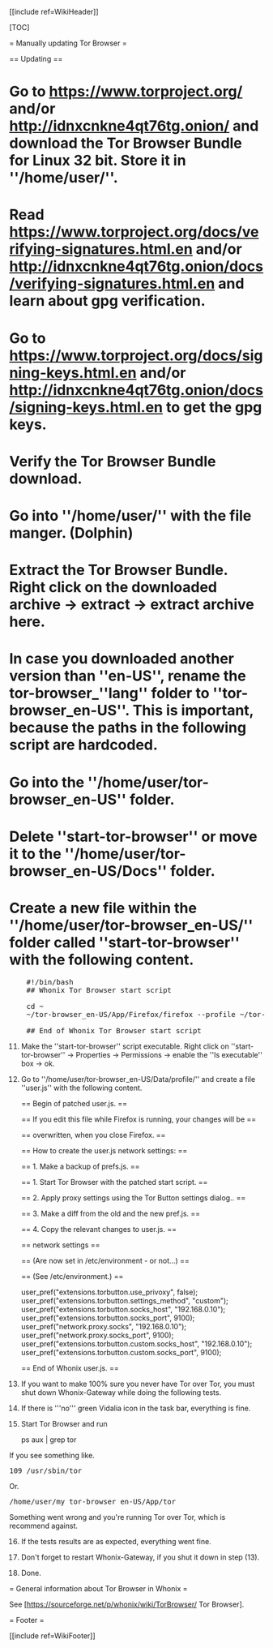 [[include ref=WikiHeader]]

[TOC]

= Manually updating Tor Browser =

== Updating ==

# Go to https://www.torproject.org/ and/or http://idnxcnkne4qt76tg.onion/ and download the Tor Browser Bundle for Linux 32 bit. Store it in ''/home/user/''.
# Read https://www.torproject.org/docs/verifying-signatures.html.en and/or http://idnxcnkne4qt76tg.onion/docs/verifying-signatures.html.en and learn about gpg verification.
# Go to https://www.torproject.org/docs/signing-keys.html.en and/or http://idnxcnkne4qt76tg.onion/docs/signing-keys.html.en to get the gpg keys.
# Verify the Tor Browser Bundle download.
# Go into ''/home/user/'' with the file manger. (Dolphin)
# Extract the Tor Browser Bundle. Right click on the downloaded archive -&gt; extract -&gt; extract archive here.
# In case you downloaded another version than ''en-US'', rename the tor-browser_''lang'' folder to ''tor-browser_en-US''. This is important, because the paths in the following script are hardcoded.
# Go into the ''/home/user/tor-browser_en-US'' folder.
# Delete ''start-tor-browser'' or move it to the ''/home/user/tor-browser_en-US/Docs'' folder.
# Create a new file within the ''/home/user/tor-browser_en-US/'' folder called ''start-tor-browser'' with the following content.

<pre>
    #!/bin/bash
    ## Whonix Tor Browser start script
    
    cd ~
    ~/tor-browser_en-US/App/Firefox/firefox --profile ~/tor-browser_en-US/Data/profile
    
    ## End of Whonix Tor Browser start script
</pre>

<ol start="11" style="list-style-type: decimal;">
<li><p>Make the ''start-tor-browser'' script executable. Right click on ''start-tor-browser'' -&gt; Properties -&gt; Permissions -&gt; enable the ''Is executable'' box -&gt; ok.</p></li>
<li><p>Go to ''/home/user/tor-browser_en-US/Data/profile/'' and create a file ''user.js'' with the following content.</p>
== Begin of patched user.js. ==

== If you edit this file while Firefox is running, your changes will be ==

== overwritten, when you close Firefox. ==

== How to create the user.js network settings: ==

== 1. Make a backup of prefs.js. ==

== 1. Start Tor Browser with the patched start script. ==

== 2. Apply proxy settings using the Tor Button settings dialog.. ==

== 3. Make a diff from the old and the new pref.js. ==

== 4. Copy the relevant changes to user.js. ==

== network settings ==

== (Are now set in /etc/environment - or not...) ==

== (See /etc/environment.) ==

<p>user_pref(&quot;extensions.torbutton.use_privoxy&quot;, false); user_pref(&quot;extensions.torbutton.settings_method&quot;, &quot;custom&quot;); user_pref(&quot;extensions.torbutton.socks_host&quot;, &quot;192.168.0.10&quot;); user_pref(&quot;extensions.torbutton.socks_port&quot;, 9100); user_pref(&quot;network.proxy.socks&quot;, &quot;192.168.0.10&quot;); user_pref(&quot;network.proxy.socks_port&quot;, 9100); user_pref(&quot;extensions.torbutton.custom.socks_host&quot;, &quot;192.168.0.10&quot;); user_pref(&quot;extensions.torbutton.custom.socks_port&quot;, 9100);</p>
== End of Whonix user.js. ==
</li>
<li><p>If you want to make 100% sure you never have Tor over Tor, you must shut down Whonix-Gateway while doing the following tests.</p></li>
<li><p>If there is '''no''' green Vidalia icon in the task bar, everything is fine.</p></li>
<li><p>Start Tor Browser and run</p>
<p>ps aux | grep tor</p></li></ol>

If you see something like.

<pre>109 /usr/sbin/tor</pre>
Or.

<pre>/home/user/my_tor-browser_en-US/App/tor</pre>
Something went wrong and you're running Tor over Tor, which is recommend against.

<ol start="16" style="list-style-type: decimal;">
<li><p>If the tests results are as expected, everything went fine.</p></li>
<li><p>Don't forget to restart Whonix-Gateway, if you shut it down in step (13).</p></li>
<li><p>Done.</p></li></ol>

= General information about Tor Browser in Whonix =

See [https://sourceforge.net/p/whonix/wiki/TorBrowser/ Tor Browser].

= Footer =

[[include ref=WikiFooter]]

